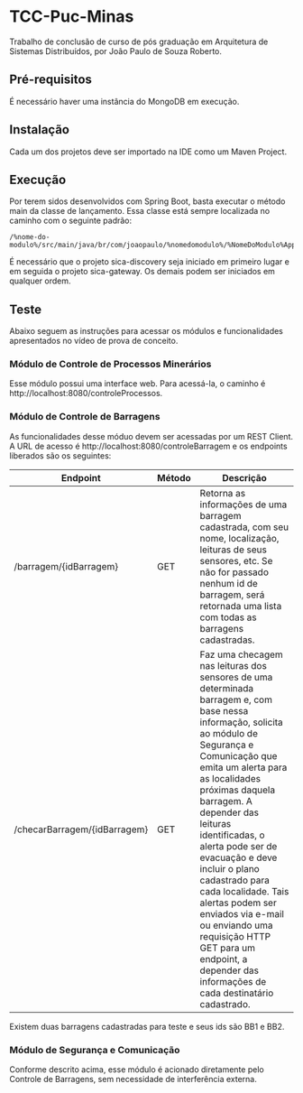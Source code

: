 # TCC-Puc-Minas
Trabalho de conclusão de curso de pós graduação em Arquitetura de Sistemas Distribuídos, por João Paulo de Souza Roberto.

## Pré-requisitos
É necessário haver uma instância do MongoDB em execução.

## Instalação
Cada um dos projetos deve ser importado na IDE como um Maven Project.

## Execução
Por terem sidos desenvolvidos com Spring Boot, basta executar o método main da classe de lançamento. Essa classe está sempre localizada no caminho com o seguinte padrão:
```
/%nome-do-modulo%/src/main/java/br/com/joaopaulo/%nomedomodulo%/%NomeDoModulo%Application.java
```
É necessário que o projeto sica-discovery seja iniciado em primeiro lugar e em seguida o projeto sica-gateway. Os demais podem ser iniciados em qualquer ordem.

## Teste
Abaixo seguem as instruções para acessar os módulos e funcionalidades apresentados no vídeo de prova de conceito.

### Módulo de Controle de Processos Minerários
Esse módulo possui uma interface web. Para acessá-la, o caminho é http://localhost:8080/controleProcessos.

### Módulo de Controle de Barragens
As funcionalidades desse móduo devem ser acessadas por um REST Client. A URL de acesso é http://localhost:8080/controleBarragem e os endpoints liberados são os seguintes:

| Endpoint | Método | Descrição |
| -------- | ------ | ---- |
| /barragem/{idBarragem} | GET | Retorna as informações de uma barragem cadastrada, com seu nome, localização, leituras de seus sensores, etc. Se não for passado nenhum id de barragem, será retornada uma lista com todas as barragens cadastradas. |
| /checarBarragem/{idBarragem} | GET | Faz uma checagem nas leituras dos sensores de uma determinada barragem e, com base nessa informação, solicita ao módulo de Segurança e Comunicação que emita um alerta para as localidades próximas daquela barragem. A depender das leituras identificadas, o alerta pode ser de evacuação e deve incluir o plano cadastrado para cada localidade. Tais alertas podem ser enviados via e-mail ou enviando uma requisição HTTP GET para um endpoint, a depender das informações de cada destinatário cadastrado. |

Existem duas barragens cadastradas para teste e seus ids são BB1 e BB2.

### Módulo de Segurança e Comunicação
Conforme descrito acima, esse módulo é acionado diretamente pelo Controle de Barragens, sem necessidade de interferência externa.
